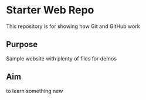 # Starter Web Repo

This repository is for showing how Git and GitHub work

## Purpose

Sample website with plenty of files for demos

## Aim

to learn something new